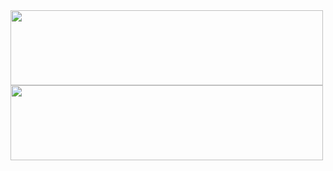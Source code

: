 <a href="https://github.com/devxb/gitanimals">
  <img
    src="https://render.gitanimals.org/lines/tpgusgh?pet-id=600546193869073876"
    width="500"
    height="120"
  />
</a>



<a href="https://github.com/devxb/gitanimals">
  <img
    src="https://render.gitanimals.org/lines/tpgusgh?pet-id=600549679683827533"
    width="500"
    height="120"
  />
</a>
  
